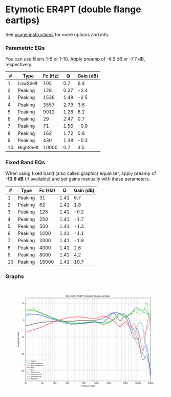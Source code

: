 # Etymotic ER4PT (double flange eartips)
See [usage instructions](https://github.com/jaakkopasanen/AutoEq#usage) for more options and info.

### Parametric EQs
You can use filters 1-5 or 1-10. Apply preamp of -6.3 dB or -7.7 dB, respectively.

|   # | Type      |   Fc (Hz) |    Q |   Gain (dB) |
|-----|-----------|-----------|------|-------------|
|   1 | LowShelf  |       105 | 0.7  |         6.4 |
|   2 | Peaking   |       128 | 0.27 |        -2.4 |
|   3 | Peaking   |      1536 | 1.48 |        -2.5 |
|   4 | Peaking   |      3557 | 2.79 |         3.6 |
|   5 | Peaking   |      9012 | 1.26 |         6.2 |
|   6 | Peaking   |        29 | 2.47 |         0.7 |
|   7 | Peaking   |        71 | 1.56 |        -0.9 |
|   8 | Peaking   |       162 | 1.72 |         0.8 |
|   9 | Peaking   |       430 | 1.38 |        -0.3 |
|  10 | HighShelf |     10000 | 0.7  |         3.5 |

### Fixed Band EQs
When using fixed band (also called graphic) equalizer, apply preamp of **-10.9 dB** (if available) and set gains manually with these parameters.

|   # | Type    |   Fc (Hz) |    Q |   Gain (dB) |
|-----|---------|-----------|------|-------------|
|   1 | Peaking |        31 | 1.41 |         6.7 |
|   2 | Peaking |        62 | 1.41 |         1.8 |
|   3 | Peaking |       125 | 1.41 |        -0.2 |
|   4 | Peaking |       250 | 1.41 |        -1.7 |
|   5 | Peaking |       500 | 1.41 |        -1.3 |
|   6 | Peaking |      1000 | 1.41 |        -1.1 |
|   7 | Peaking |      2000 | 1.41 |        -1.8 |
|   8 | Peaking |      4000 | 1.41 |         2.6 |
|   9 | Peaking |      8000 | 1.41 |         4.2 |
|  10 | Peaking |     16000 | 1.41 |        10.7 |

### Graphs
![](./Etymotic%20ER4PT%20(double%20flange%20eartips).png)

